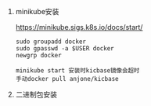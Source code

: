 1. minikube安装

   https://minikube.sigs.k8s.io/docs/start/

   ```
   sudo groupadd docker
   sudo gpasswd -a $USER docker
   newgrp docker
   ```

   ```
   minikube start 安装时kicbase镜像会超时
   手动docker pull anjone/kicbase
   ```

   

2. 二进制包安装

   